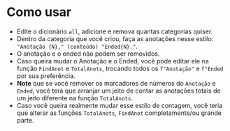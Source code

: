 # Como usar

- Edite o dicionário `all`, adicione e remova quantas categorias quiser.
- Dentro da categoria que você criou, faça as anotações nesse estilo: `"Anotação {N}," (conteúdo) "Ended{N}."`.
- O anotação e o ended não podem ser removidos.
- Caso queira mudar o Anotação e o Ended, você pode editar ele na função `FindAnot` e `TotalAnots`, trocando todos os `f"Anotação"` e `f"Ended` por sua preferência.
- **Note** que se você remover os marcadores de números do `Anotação` e `Ended`, você terá que arranjar um jeito de contar as anotações totais de um jeito diferente na função `TotalAnots`.
- Caso você queira realmente mudar esse estilo de contagem, você teria que alterar as funções `TotalAnots`, `FindAnot` completamente/ou grande parte.
